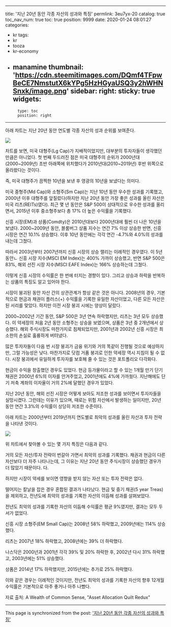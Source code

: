 
---
title: '지난 20년 동안 각종 자산의 성과와 특징'
permlink: 3eu7yx-20
catalog: true
toc_nav_num: true
toc: true
position: 9999
date: 2020-01-24 08:01:27
categories:
- kr
tags:
- kr
- tooza
- kr-economy
- manamine
thumbnail: 'https://cdn.steemitimages.com/DQmf4TFpwBeCE7NmstutX6kYPg5HzHGyaUSQ3y2hWHNSnxk/image.png'
sidebar:
    right:
        sticky: true
widgets:
    -
        type: toc
        position: right
---


아래 차트는 지난 20년 동안 연도별 각종 자산의 성과 순위를 보여준다. 

![](https://cdn.steemitimages.com/DQmf4TFpwBeCE7NmstutX6kYPg5HzHGyaUSQ3y2hWHNSnxk/image.png)

차트를 보면, 미국 대형주(Lg Cap)가 지배적이었지만, 대부분의 투자자들이 생각했던 만큼은 아니었다. 첫 번째 두드러진 점은 미국 대형주의 순위가 2000년대(2000~2009년) 초반 아래쪽에 위치했다가 2010년대(2010~2019년) 후반 위쪽으로 올라왔다는 것이다. 

즉, 미국 대형주가 끔찍한 10년을 보낸 후 영광의 10년을 보냈다는 의미다.

미국 중형주(Md Cap)와 소형주(Sm Cap)는 지난 10년 동안 우수한 성과를 기록했고, 2000년 이후 대형주를 앞질렀다(하지만 지난 20년 동안 가장 좋은 성과를 올린 자산은 미국 리츠(REITs)였다). 최근 몇 년 동안은 S&P 500이 상대적으로 우수한 성과를 올리면서, 2015년 이후 중소형주보다 총 17% 더 높은 수익률을 기록했다.

신흥 시장(EM)과 상품(Comdty)은 2010년대보다 2000년대에 훨씬 더 나은 10년을 보냈다. 2000~2009년 동안, 블룸버그 상품 지수는 연간 7% 이상 상승한 반면, 신흥 시장은  연간 10.1% 상승했다. 이후 10년 동안에는 각각 연간 -4.7%와 4.0%의 성과를 내는데 그쳤다. 

따라서 2003년부터 2007년까지 신흥 시장의 상승 랠리는 이례적인 경우였다. 이 5년 동안ㄴ 신흥 시장 지수(MSCI EM Index)는 400% 가까이 상승했고, 반면 S&P 500은 83%, 해외 선진 시장 지수(MSCI EAFE Index)는 166% 상승하는데 그쳤다. 

이렇게 신흥 시장의 수익률은 한 번에 터지는 경향이 있다. 그리고 상승과 하락을 반복하는 상품의 특징도 알고 있어야 한다. 

시장이 붕괴된 동안  자산 간의 상관관계가 항상 같은 것은 아니다. 2008년의 경우, 기본적으로 현금과 채권이 플러스(+) 수익률을 기록한 유일한 자산이었고, 다른 모든 자산은 된 서리를 맞았다. 하지만 이전 시장 붕괴 시에는 양상이 달랐다.

2000~2002년 기간 동안, S&P 500은 3년 연속 하락했지만, 리츠는 3년 모두 상승했다. 이 약세장의 처음 2년 동안 소형주는 상승을 보였으며, 상품은 3년 중 2개년에서 상승했다. 해외 주식시장도 마찬가지로 침체되었지만, 2001년과 2002년 신흥 시장은  최소한의 손실로 훌륭하게 버텨냈다. 

많은 투자자들이 다음 번 시장 붕괴가 금융 위기와 거의 똑같이 진행될 것으로 예상하지만,  그럴 가능성은 낮다. 마찬가지로 닷컴 거품 붕괴로 인한 약세장 역시 지침이 될 수 없다. 시장 붕괴에서 유일하게 투자자를 보호해 줄 수 있는 것은 포트폴리오 다각화다. 

현금이 수익을 창출했던 경우도 있었다. 현금 등가물이라고 할 수 있는 1개월 만기 단기 채권은 2000년 6%의 이자를 안겨주었고, 2001년에도 4%에 가까웠다. 지난해에도 단기 저축 계좌의 이자율이 거의 2%에 달했던 경우가 있었다. 

지난 20년 동안, 해외 선진 시장은 어떻게 보아도 저조한 성과를 보이면서 투자자들을 실망시켰다. 그런데는 이유가 있으며, 때로는 위험 자산에서 발생하는 일이지만, 20년 동안 연간 3.3%의 수익률이 상당히 저조한 수준이다.

아래 차트는 2000년부터 2019년까지 연도별로 최악의 성과를 올린 자산과 투자 전략을 나타낸 것이다. 

![](https://cdn.steemitimages.com/DQmYyKj9GMyKzvDLY7qkQYqPYRqeTZzi7AQgzaPWibmrxwH/image.png)

위 차트에서 찾아볼 수 있는 몇 가지 특징은 다음과 같다.

거의 모든 자산/투자 전략이 번갈아 가면서 최악의 성과를 기록했다. 채권과 현금이 다른 자산보다 더 자주 나타나는데, 그 이유는 지난 20년 동안 주식시장이 상승했던 경우가 더 많았기 때문이다. 다.

하지만 시장이 약세를 보이면 영향을 받지 않는 자산 또는 투자 전략은 없다. 

떨어지는 칼날을 잡은 경우 혼합된 결과가 나타났다. 현금 및 중기 채권(5 year Treas)을 제외하고, 전년도에 최악의 성과를 기록한 자산의 이듬해 성과를 살펴보았다.

전년도 최악의 성과를 기록한 자산의 이듬해 수익률은 평균 9%였지만, 결과는 모두 두서가 없었다. 

신흥 시장 소형주(EM Small Cap)는 2008년 58% 하락했고, 2009년에는 114% 상승했다.

리츠는 2007년 18% 하락했고, 2008년에는 39% 더 하락했다.

나스닥은 2000년과 2001년 각각 39% 및 20% 하락한 후, 2002년 다시 31% 하락했고, 2003년에는 51% 상승했다.

상품은 2014년 17% 하락했지만, 2015년에는 추가로 25% 하락했다.

이와 같은 경우는 이례적인 것이지만, 전년도 최악의 성과를 기록한 자산의 향후 12개월 수익률은 기본적으로 아주 좋거나 아주 나빴다. 

자료 출처: A Wealth of Common Sense, "Asset Allocation Quilt Redux"

- - -

This page is synchronized from the post: ['지난 20년 동안 각종 자산의 성과와 특징'](https://steemit.com/@pius.pius/3eu7yx-20)
